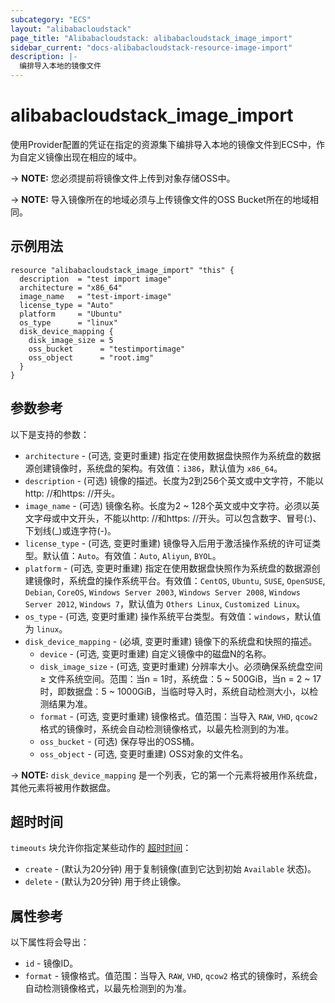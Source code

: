 ```yaml
---
subcategory: "ECS"
layout: "alibabacloudstack"
page_title: "Alibabacloudstack: alibabacloudstack_image_import"
sidebar_current: "docs-alibabacloudstack-resource-image-import"
description: |-
  编排导入本地的镜像文件
---
```


# alibabacloudstack_image_import

使用Provider配置的凭证在指定的资源集下编排导入本地的镜像文件到ECS中，作为自定义镜像出现在相应的域中。

-> **NOTE:** 您必须提前将镜像文件上传到对象存储OSS中。

-> **NOTE:** 导入镜像所在的地域必须与上传镜像文件的OSS Bucket所在的地域相同。

## 示例用法

```
resource "alibabacloudstack_image_import" "this" {
  description  = "test import image"
  architecture = "x86_64"
  image_name   = "test-import-image"
  license_type = "Auto"
  platform     = "Ubuntu"
  os_type      = "linux"
  disk_device_mapping {
    disk_image_size = 5
    oss_bucket      = "testimportimage"
    oss_object      = "root.img"
  }
}
```

## 参数参考

以下是支持的参数：

* `architecture` - (可选, 变更时重建) 指定在使用数据盘快照作为系统盘的数据源创建镜像时，系统盘的架构。有效值：`i386`，默认值为 `x86_64`。
* `description` - (可选) 镜像的描述。长度为2到256个英文或中文字符，不能以http: //和https: //开头。
* `image_name` - (可选) 镜像名称。长度为2 ~ 128个英文或中文字符。必须以英文字母或中文开头，不能以http: //和https: //开头。可以包含数字、冒号(:)、下划线(_)或连字符(-)。
* `license_type` - (可选, 变更时重建) 镜像导入后用于激活操作系统的许可证类型。默认值：`Auto`。有效值：`Auto`, `Aliyun`, `BYOL`。
* `platform` - (可选, 变更时重建) 指定在使用数据盘快照作为系统盘的数据源创建镜像时，系统盘的操作系统平台。有效值：`CentOS`, `Ubuntu`, `SUSE`, `OpenSUSE`, `Debian`, `CoreOS`, `Windows Server 2003`, `Windows Server 2008`, `Windows Server 2012`, `Windows 7`，默认值为 `Others Linux`, `Customized Linux`。
* `os_type` - (可选, 变更时重建) 操作系统平台类型。有效值：`windows`，默认值为 `linux`。
* `disk_device_mapping` - (必填, 变更时重建) 镜像下的系统盘和快照的描述。
  * `device` - (可选, 变更时重建) 自定义镜像中的磁盘N的名称。
  * `disk_image_size` - (可选, 变更时重建) 分辨率大小。必须确保系统盘空间 ≥ 文件系统空间。范围：当n = 1时，系统盘：5 ~ 500GiB，当n = 2 ~ 17时，即数据盘：5 ~ 1000GiB，当临时导入时，系统自动检测大小，以检测结果为准。
  * `format` - (可选, 变更时重建) 镜像格式。值范围：当导入 `RAW`, `VHD`, `qcow2` 格式的镜像时，系统会自动检测镜像格式，以最先检测到的为准。
  * `oss_bucket` - (可选) 保存导出的OSS桶。
  * `oss_object` - (可选, 变更时重建) OSS对象的文件名。

-> **NOTE:** `disk_device_mapping` 是一个列表，它的第一个元素将被用作系统盘，其他元素将被用作数据盘。

## 超时时间

`timeouts` 块允许你指定某些动作的 [超时时间](https://www.terraform.io/docs/configuration-0-11/resources.html#timeouts)：

* `create` - (默认为20分钟) 用于复制镜像(直到它达到初始 `Available` 状态)。
* `delete` - (默认为20分钟) 用于终止镜像。

## 属性参考

以下属性将会导出：

* `id` - 镜像ID。
* `format` - 镜像格式。值范围：当导入 `RAW`, `VHD`, `qcow2` 格式的镜像时，系统会自动检测镜像格式，以最先检测到的为准。